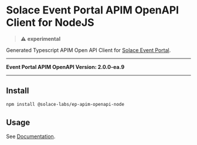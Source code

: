 # Solace Event Portal APIM OpenAPI Client for NodeJS

>:warning: **experimental**

Generated Typescript APIM Open API Client for [Solace Event Portal](https://solace.com/products/portal).

---

**Event Portal APIM OpenAPI Version: 2.0.0-ea.9**

---

## Install

```bash
npm install @solace-labs/ep-apim-openapi-node
```

## Usage

See [Documentation](https://solacelabs.github.io/solace-tools-typescript/).
